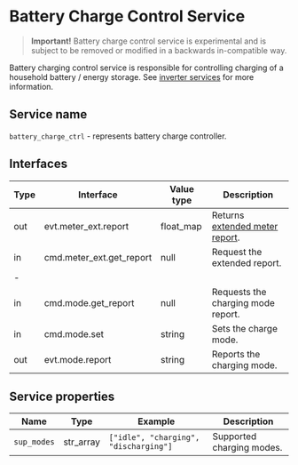# Battery Charge Control Service

> **Important!** Battery charge control service is experimental and is subject to be removed or modified in a backwards in-compatible way.

Battery charging control service is responsible for controlling charging of a household battery / energy storage. See [inverter services](/services/generic/inverter.md) for more 
information.

## Service name

`battery_charge_ctrl` - represents battery charge controller.

## Interfaces

| Type | Interface                | Value type | Description                                                              |
|------|--------------------------|------------|--------------------------------------------------------------------------|
| out  | evt.meter_ext.report     | float_map  | Returns [extended meter report](/services/generic/meter.md#definitions). |
| in   | cmd.meter_ext.get_report | null       | Request the extended report.                                             |
| -    |                          |            |                                                                          | 
| in   | cmd.mode.get_report      | null       | Requests the charging mode report.                                       |
| in   | cmd.mode.set             | string     | Sets the charge mode.                                                    |
| out  | evt.mode.report          | string     | Reports the charging mode.                                               |

## Service properties

| Name        | Type      | Example                               | Description               |
|-------------|-----------|---------------------------------------|---------------------------|
| `sup_modes` | str_array | `["idle", "charging", "discharging"]` | Supported charging modes. |
